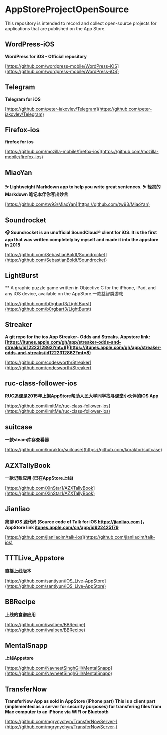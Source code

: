 # AppStoreProjectOpenSource
This repository is intended to record and collect open-source projects for applications that are published on the App Store.

## WordPress-iOS
**WordPress for iOS - Official repository**  

[https://github.com/wordpress-mobile/WordPress-iOS](https://github.com/wordpress-mobile/WordPress-iOS)

## Telegram
**Telegram for iOS**  

[https://github.com/peter-iakovlev/Telegram](https://github.com/peter-iakovlev/Telegram)

## Firefox-ios
**firefox for ios**  

[https://github.com/mozilla-mobile/firefox-ios](https://github.com/mozilla-mobile/firefox-ios)

## MiaoYan 
**⛷ Lightweight Markdown app to help you write great sentences. ⛷ 轻灵的 Markdown 笔记本伴你写出妙言**  

[https://github.com/tw93/MiaoYan](https://github.com/tw93/MiaoYan)  

## Soundrocket
**🎧 Soundrocket is an unofficial SoundCloud® client for iOS. It is the first app that was written completely by myself and made it into the appstore in 2015** 

[https://github.com/SebastianBoldt/Soundrocket](https://github.com/SebastianBoldt/Soundrocket)

## LightBurst
** A graphic puzzle game written in Objective C for the iPhone, iPad, and any iOS device, available on the AppStore.一款益智类游戏  

[https://github.com/b0rgbart3/LightBurst](https://github.com/b0rgbart3/LightBurst)

## Streaker
**A git repo for the ios App Streaker- Odds and Streaks. Appstore link: [https://itunes.apple.com/gh/app/streaker-odds-and-streaks/id1222312862?mt=8](https://itunes.apple.com/gh/app/streaker-odds-and-streaks/id1222312862?mt=8)** 

[https://github.com/codesworth/Streaker](https://github.com/codesworth/Streaker)

## ruc-class-follower-ios 
**RUC追课是2015年上架AppStore帮助人民大学同学找寻课堂小伙伴的iOS App**
 
[https://github.com/limitMe/ruc-class-follower-ios](https://github.com/limitMe/ruc-class-follower-ios) 

## suitcase
**一款steam库存查看器**

[https://github.com/koraktor/suitcase](https://github.com/koraktor/suitcase)

## AZXTallyBook
**一款记账应用 (已在AppStore上线)**

[https://github.com/XinStar1/AZXTallyBook](https://github.com/XinStar1/AZXTallyBook) 

## Jianliao
**简聊 iOS 源代码 (Source code of Talk for iOS https://jianliao.com )， AppStore link [itunes.apple.com/cn/app/id922425179](itunes.apple.com/cn/app/id922425179)**   

[https://github.com/jianliaoim/talk-ios](https://github.com/jianliaoim/talk-ios)

## TTTLive_Appstore
**直播上线版本**  

[https://github.com/santiyun/iOS_Live-AppStore](https://github.com/santiyun/iOS_Live-AppStore)

## BBRecipe
**上线的食谱应用**  

[https://github.com/iwalben/BBRecipe](https://github.com/iwalben/BBRecipe)  


## MentalSnapp
**上线Appstore** 
  
[https://github.com/NavneetSinghGill/MentalSnapp](https://github.com/NavneetSinghGill/MentalSnapp)

## TransferNow
**TransferNow App as sold in AppStore (iPhone part)
This is a client part (implemented as a server for security purposes) for transfering files from Mac computer to an iPhone via WIFI or Bluetooth**

[https://github.com/mgrynychyn/TransferNowServer-](https://github.com/mgrynychyn/TransferNowServer-)



















